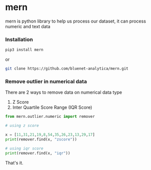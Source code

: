 # mern
mern is python library to help us process our dataset, it can process numeric and text data
### Installation

```bash
pip3 install mern
```
or

```bash
git clone https://github.com/bluenet-analytica/mern.git
```

### Remove outlier in numerical data

There are 2 ways to remove data on numerical data type

1. Z Score
2. Inter Quartile Score Range (IQR Score)

```python
from mern.outlier.numeric import remover

# using z score

x = [11,31,21,19,8,54,35,26,23,13,29,17]
print(remover.find(x, "zscore"))

# using iqr score
print(remover.find(x, "iqr"))
```

That's it. 